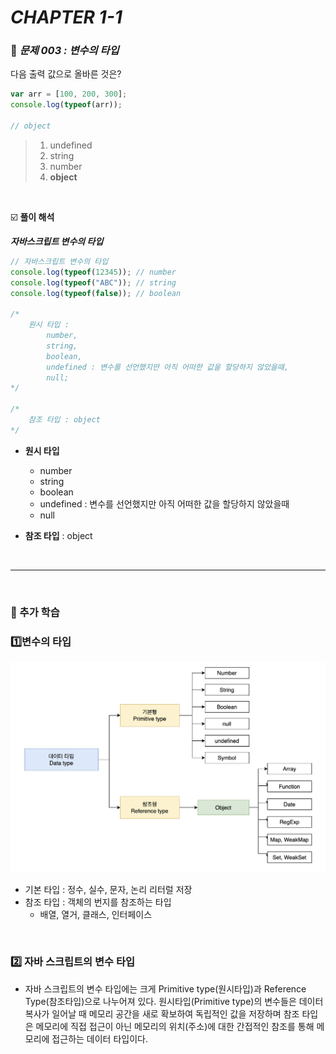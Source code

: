 # _CHAPTER 1-1_

###  :pencil: ​_문제 003 : 변수의 타입_

다음 출력 값으로 올바른 것은?

```javascript
var arr = [100, 200, 300];
console.log(typeof(arr));

// object
```

> 1. undefined
> 2. string
> 3. number
> 4. **object**

<br>

:ballot_box_with_check: **풀이 해석**

***자바스크립트 변수의 타입***

```javascript
// 자바스크립트 변수의 타입
console.log(typeof(12345)); // number
console.log(typeof("ABC")); // string
console.log(typeof(false)); // boolean

/* 
	원시 타입 : 
		number, 
		string, 
		boolean, 
		undefined : 변수를 선언했지만 아직 어떠한 값을 할당하지 않았을때,
		null;
*/

/*
	참조 타입 : object
*/
```

- **원시 타입**
  - number
  - string
  - boolean
  - undefined : 변수를 선언했지만 아직 어떠한 값을 할당하지 않았을때
  - null 

- **참조 타입** : object

<br>

---

<br>

### :diamond_shape_with_a_dot_inside: 추가 학습

###  :one: ​변수의 타입

![](https://github.com/ohtaekwon/TIL-JavaScript/blob/master/JEJU-CodingCamp/img/chapter%201-1%20Q3_1.png?raw=true)

- 기본 타입 : 정수, 실수, 문자, 논리 리터럴 저장
- 참조 타입 : 객체의 번지를 참조하는 타입
  - 배열, 열거, 클래스, 인터페이스

<br>

###  :two: 자바 스크립트의 변수 타입

- 자바 스크립트의 변수 타입에는 크게 Primitive type(원시타입)과 Reference Type(참조타입)으로 나누어져 있다. 원시타입(Primitive type)의 변수들은 데이터 복사가 일어날 때 메모리 공간을 새로 확보하여 독립적인 값을 저장하며 참조 타입은 메모리에 직접 접근이 아닌 메모리의 위치(주소)에 대한 간접적인 참조를 통해 메모리에 접근하는 데이터 타입이다.

<br>



